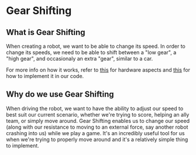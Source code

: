 # Gear Shifting

## What is Gear Shifting

When creating a robot, we want to be able to change its speed. In order to change its speeds, we need to be able to shift between a "low gear", a "high gear", and occasionaly an extra "gear", similar to a car.

For more info on how it works, refer to [this](Hardware_Aspects.md) for hardware aspects and [this](Software_Implementation.md) for how to implement it in our code.

## Why do we use Gear Shifting

When driving the robot, we want to have the ability to adjust our speed to best suit our current scenario, whether we're trying to score, helping an ally team, or simply move around. Gear Shifting enables us to change our speed (along with our resistance to moving to an external force, say another robot crashing into us) while we play a game. It's an incredibly useful tool for us when we're trying to properly move around and it's a relatively simple thing to implement.
